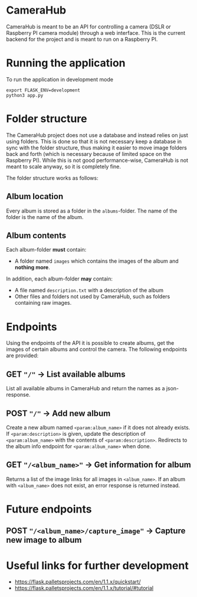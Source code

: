 # CameraHub
CameraHub is meant to be an API for controlling a camera (DSLR or Raspberry PI camera module) through a web interface. This is the current backend for the project and is meant to run on a Raspberry PI.

# Running the application
To run the application in development mode
```
export FLASK_ENV=development
python3 app.py
```
# Folder structure
The CameraHub project does not use a database and instead relies on just using folders. This is done so that it is not necessary keep a database in sync with the folder structure, thus making it easier to move image folders back and forth (which is necessary because of limited space on the Raspberry PI). While this is not good performance-wise, CameraHub is not meant to scale anyway, so it is completely fine.

The folder structure works as follows:

## Album location
Every album is stored as a folder in the `albums`-folder. The name of the folder is the name of the album.
## Album contents
Each album-folder **must** contain:
- A folder named `images` which contains the images of the album and **nothing more**.

In addition, each album-folder **may** contain:
- A file named `description.txt` with a description of the album
- Other files and folders not used by CameraHub, such as folders containing raw images.

# Endpoints
Using the endpoints of the API it is possible to create albums, get the images of certain albums and control the camera. The following endpoints are provided:

## GET `"/"` -> List available albums
List all available albums in CameraHub and return the names as a json-response.
## POST `"/"` -> Add new album
Create a new album named `<param:album_name>` if it does not already exists. If `<param:description>` is given, update the description of `<param:album_name>` with the contents of `<param:description>`. Redirects to the album info endpoint for `<param:album_name>` when done.
## GET `"/<album_name>"` -> Get information for album
Returns a list of the image links for all images in `<album_name>`. If an album with `<album_name>` does not exist, an error response is returned instead.

# Future endpoints
## POST `"/<album_name>/capture_image"` -> Capture new image to album

# Useful links for further development
- https://flask.palletsprojects.com/en/1.1.x/quickstart/
- https://flask.palletsprojects.com/en/1.1.x/tutorial/#tutorial
